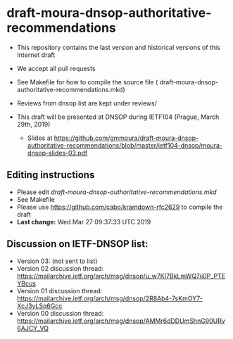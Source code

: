 # draft-moura-dnsop-authoritative-recommendations

   * This repository contains the last version and historical versions of this Internet draft
   * We accept all pull requests
   * See Makefile for how to compile the source file ( 	draft-moura-dnsop-authoritative-recommendations.mkd)
   * Reviews from dnsop list are kept under reviews/
   
   * This draft will be presented at DNSOP during IETF104 (Prague, March 29th, 2019)
      * Slides at https://github.com/gmmoura/draft-moura-dnsop-authoritative-recommendations/blob/master/ietf104-dnsop/moura-dnsop-slides-03.pdf
      

## Editing instructions

   * Please edit *draft-moura-dnsop-authoritative-recommendations.mkd*
   * See Makefile 
   * Please use https://github.com/cabo/kramdown-rfc2629 to compile the draft
   *  **Last change:** Wed Mar 27 09:37:33 UTC 2019

## Discussion on IETF-DNSOP list:
   * Version 03: (not sent to list)
   * Version 02 discussion thread: https://mailarchive.ietf.org/arch/msg/dnsop/u_w7KI7BkLmWQ7ii0P_PTEYBcus
   * Version 01 discussion thread: https://mailarchive.ietf.org/arch/msg/dnsop/2R8Ab4-7sKmOY7-XcJ3yLSq6Gcc
   * Version 00 discussion thread: https://mailarchive.ietf.org/arch/msg/dnsop/AMMr6dDDUmShnG90URv6AJCY_VQ
   
